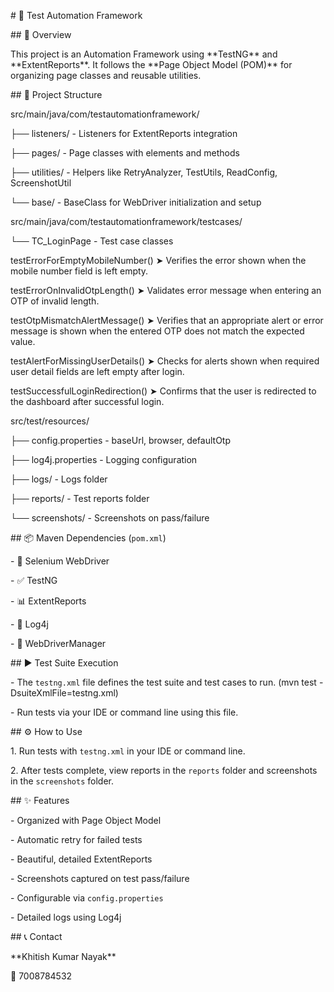 \# 🚀 Test Automation Framework



\## 📝 Overview

This project is an Automation Framework using \*\*TestNG\*\* and \*\*ExtentReports\*\*. It follows the \*\*Page Object Model (POM)\*\* for organizing page classes and reusable utilities.



\## 📂 Project Structure



src/main/java/com/testautomationframework/

├── listeners/ - Listeners for ExtentReports integration

├── pages/ - Page classes with elements and methods

├── utilities/ - Helpers like RetryAnalyzer, TestUtils, ReadConfig, ScreenshotUtil

└── base/ - BaseClass for WebDriver initialization and setup



src/main/java/com/testautomationframework/testcases/

└── TC\_LoginPage - Test case classes

testErrorForEmptyMobileNumber()
➤ Verifies the error shown when the mobile number field is left empty.

testErrorOnInvalidOtpLength()
➤ Validates error message when entering an OTP of invalid length.

testOtpMismatchAlertMessage()
➤ Verifies that an appropriate alert or error message is shown when the entered OTP does not match the expected value.

testAlertForMissingUserDetails()
➤ Checks for alerts shown when required user detail fields are left empty after login.

testSuccessfulLoginRedirection()
➤ Confirms that the user is redirected to the dashboard after successful login.



src/test/resources/

├── config.properties - baseUrl, browser, defaultOtp

├── log4j.properties - Logging configuration

├── logs/ - Logs folder

├── reports/ - Test reports folder

└── screenshots/ - Screenshots on pass/failure





\## 📦 Maven Dependencies (`pom.xml`)

\- 🧪 Selenium WebDriver  

\- ✅ TestNG  

\- 📊 ExtentReports  

\- 📝 Log4j  

\- 🔧 WebDriverManager  



\## ▶️ Test Suite Execution

\- The `testng.xml` file defines the test suite and test cases to run.  (mvn test -DsuiteXmlFile=testng.xml) 

\- Run tests via your IDE or command line using this file.



\## ⚙️ How to Use

1\. Run tests with `testng.xml` in your IDE or command line.  

2\. After tests complete, view reports in the `reports` folder and screenshots in the `screenshots` folder.



\## ✨ Features

\- Organized with Page Object Model  

\- Automatic retry for failed tests  

\- Beautiful, detailed ExtentReports  

\- Screenshots captured on test pass/failure  

\- Configurable via `config.properties`  

\- Detailed logs using Log4j  



\## 📞 Contact

\*\*Khitish Kumar Nayak\*\*  

📱 7008784532

